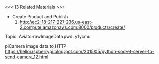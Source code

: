 <<< I3 Related Materials >>>
- Create Product and Publish
    1. http://ec2-18-217-227-236.us-east-2.compute.amazonaws.com:8000/products/create/

Topic: Aviato-rawImageData
pwd: y1ycmu

piCamera image data to HTTP
https://helloraspberrypi.blogspot.com/2015/05/python-socket-server-to-send-camera_12.html